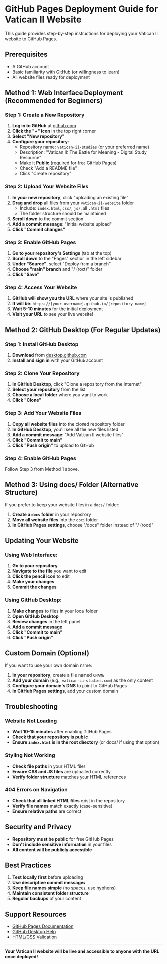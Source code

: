 # GitHub Pages Deployment Guide for Vatican II Website

This guide provides step-by-step instructions for deploying your Vatican II website to GitHub Pages.

## Prerequisites

- A GitHub account
- Basic familiarity with GitHub (or willingness to learn)
- All website files ready for deployment

## Method 1: Web Interface Deployment (Recommended for Beginners)

### Step 1: Create a New Repository

1. **Log in to GitHub** at [github.com](https://github.com)
2. **Click the "+" icon** in the top right corner
3. **Select "New repository"**
4. **Configure your repository**:
   - Repository name: `vatican-ii-studies` (or your preferred name)
   - Description: "Vatican II: The Battle for Meaning - Digital Study Resource"
   - Make it **Public** (required for free GitHub Pages)
   - Check "Add a README file"
   - Click "Create repository"

### Step 2: Upload Your Website Files

1. **In your new repository**, click "uploading an existing file"
2. **Drag and drop** all files from your `vatican-ii-website` folder
   - Include: `index.html`, `css/`, `js/`, all `.html` files
   - The folder structure should be maintained
3. **Scroll down** to the commit section
4. **Add a commit message**: "Initial website upload"
5. **Click "Commit changes"**

### Step 3: Enable GitHub Pages

1. **Go to your repository's Settings** (tab at the top)
2. **Scroll down** to the "Pages" section in the left sidebar
3. **Under "Source"**, select "Deploy from a branch"
4. **Choose "main" branch** and "/ (root)" folder
5. **Click "Save"**

### Step 4: Access Your Website

1. **GitHub will show you the URL** where your site is published
2. **It will be**: `https://[your-username].github.io/[repository-name]`
3. **Wait 5-10 minutes** for the initial deployment
4. **Visit your URL** to see your live website!

## Method 2: GitHub Desktop (For Regular Updates)

### Step 1: Install GitHub Desktop

1. **Download** from [desktop.github.com](https://desktop.github.com)
2. **Install and sign in** with your GitHub account

### Step 2: Clone Your Repository

1. **In GitHub Desktop**, click "Clone a repository from the Internet"
2. **Select your repository** from the list
3. **Choose a local folder** where you want to work
4. **Click "Clone"**

### Step 3: Add Your Website Files

1. **Copy all website files** into the cloned repository folder
2. **In GitHub Desktop**, you'll see all the new files listed
3. **Add a commit message**: "Add Vatican II website files"
4. **Click "Commit to main"**
5. **Click "Push origin"** to upload to GitHub

### Step 4: Enable GitHub Pages

Follow Step 3 from Method 1 above.

## Method 3: Using docs/ Folder (Alternative Structure)

If you prefer to keep your website files in a `docs/` folder:

1. **Create a `docs` folder** in your repository
2. **Move all website files** into the `docs` folder
3. **In GitHub Pages settings**, choose "/docs" folder instead of "/ (root)"

## Updating Your Website

### Using Web Interface:
1. **Go to your repository**
2. **Navigate to the file** you want to edit
3. **Click the pencil icon** to edit
4. **Make your changes**
5. **Commit the changes**

### Using GitHub Desktop:
1. **Make changes** to files in your local folder
2. **Open GitHub Desktop**
3. **Review changes** in the left panel
4. **Add a commit message**
5. **Click "Commit to main"**
6. **Click "Push origin"**

## Custom Domain (Optional)

If you want to use your own domain name:

1. **In your repository**, create a file named `CNAME`
2. **Add your domain** (e.g., `vatican-ii-studies.com`) as the only content
3. **Configure your domain's DNS** to point to GitHub Pages
4. **In GitHub Pages settings**, add your custom domain

## Troubleshooting

### Website Not Loading
- **Wait 10-15 minutes** after enabling GitHub Pages
- **Check that your repository is public**
- **Ensure `index.html` is in the root directory** (or docs/ if using that option)

### Styling Not Working
- **Check file paths** in your HTML files
- **Ensure CSS and JS files** are uploaded correctly
- **Verify folder structure** matches your HTML references

### 404 Errors on Navigation
- **Check that all linked HTML files** exist in the repository
- **Verify file names** match exactly (case-sensitive)
- **Ensure relative paths** are correct

## Security and Privacy

- **Repository must be public** for free GitHub Pages
- **Don't include sensitive information** in your files
- **All content will be publicly accessible**

## Best Practices

1. **Test locally first** before uploading
2. **Use descriptive commit messages**
3. **Keep file names simple** (no spaces, use hyphens)
4. **Maintain consistent folder structure**
5. **Regular backups** of your content

## Support Resources

- [GitHub Pages Documentation](https://docs.github.com/en/pages)
- [GitHub Desktop Help](https://docs.github.com/en/desktop)
- [HTML/CSS Validation](https://validator.w3.org/)

---

**Your Vatican II website will be live and accessible to anyone with the URL once deployed!**

